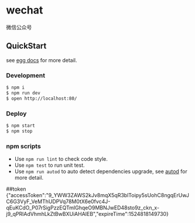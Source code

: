 # wechat

微信公众号

## QuickStart

<!-- add docs here for user -->

see [egg docs][egg] for more detail.

### Development

```bash
$ npm i
$ npm run dev
$ open http://localhost:80/
```

### Deploy

```bash
$ npm start
$ npm stop
```

### npm scripts

- Use `npm run lint` to check code style.
- Use `npm test` to run unit test.
- Use `npm run autod` to auto detect dependencies upgrade, see [autod](https://www.npmjs.com/package/autod) for more detail.


[egg]: https://eggjs.org

##token
{"accessToken":"9_YWW3ZAWS2kJv8mqX5qR3blToipy5sUohC8ngqErUwJC6G3VyF_VeMThUDPVq78M0tX6e0fvc4J-qEuKCdO_P07rSigPzzEQTmIGhqeO9MBNJwED48sto9z_ckn_x-j9_qPRlAdVhmhLkZtBwBXUiAHAIEB","expireTime":1524818149730}